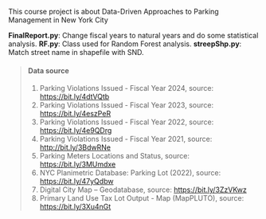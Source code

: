 This course project is about Data-Driven Approaches to Parking Management in New York City

**FinalReport.py**: Change fiscal years to natural years and do some statistical analysis.
**RF.py**: Class used for Random Forest analysis.
**streepShp.py**: Match street name in shapefile with SND.

>#### Data source
>1.	Parking Violations Issued - Fiscal Year 2024, source: https://bit.ly/4dtVQtb
>2.	Parking Violations Issued - Fiscal Year 2023, source: https://bit.ly/4eszPeR
>3.	Parking Violations Issued - Fiscal Year 2022, source: https://bit.ly/4e9QDrg
>4.	Parking Violations Issued - Fiscal Year 2021, source: http://bit.ly/3BdwRNe
>5.	Parking Meters Locations and Status, source: https://bit.ly/3MUmdxe
>6.	NYC Planimetric Database: Parking Lot (2022), source: https://bit.ly/47yQdbw
>7.	Digital City Map – Geodatabase, source: https://bit.ly/3ZzVKwz
>8.	Primary Land Use Tax Lot Output - Map (MapPLUTO), source: https://bit.ly/3Xu4nGt
